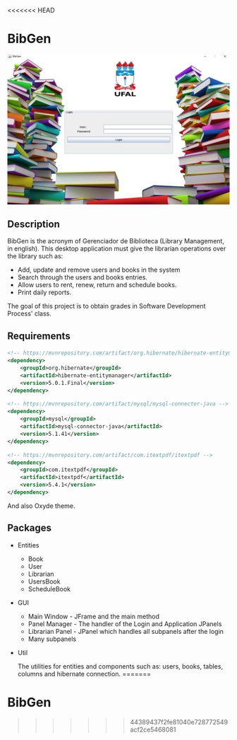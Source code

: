 <<<<<<< HEAD
# BibGen

![BibGen](bibgen.png)</br>

## Description
   BibGen is the acronym of Gerenciador de Biblioteca (Library Management, in english).
   This desktop application must give the librarian operations over the library such as:
   
   * Add, update and remove users and books in the system
   * Search through the users and books entries.
   * Allow users to rent, renew, return and schedule books.
   * Print daily reports. 

   The goal of this project is to obtain grades in Software Development Process' class.
    
## Requirements
```xml
<!-- https://mvnrepository.com/artifact/org.hibernate/hibernate-entitymanager -->
<dependency>
    <groupId>org.hibernate</groupId>
    <artifactId>hibernate-entitymanager</artifactId>
    <version>5.0.1.Final</version>
</dependency>
```

```xml
<!-- https://mvnrepository.com/artifact/mysql/mysql-connector-java -->
<dependency>
    <groupId>mysql</groupId>
    <artifactId>mysql-connector-java</artifactId>
    <version>5.1.41</version>
</dependency>
```

```xml
<!-- https://mvnrepository.com/artifact/com.itextpdf/itextpdf -->
<dependency>
    <groupId>com.itextpdf</groupId>
    <artifactId>itextpdf</artifactId>
    <version>5.4.1</version>
</dependency>
```

And also Oxyde theme.

## Packages
* Entities

    
    * Book
    * User
    * Librarian
    * UsersBook
    * ScheduleBook
    
* GUI 
    
   
    * Main Window - JFrame and the main method
    * Panel Manager - The handler of the Login and Application JPanels
    * Librarian Panel - JPanel which handles all subpanels after the login
    * Many subpanels
    
* Util

    The utilities for entities and components such as: users, books, tables, columns and hibernate connection.
=======
# BibGen
>>>>>>> 44389437f2fe81040e728772549acf2ce5468081
